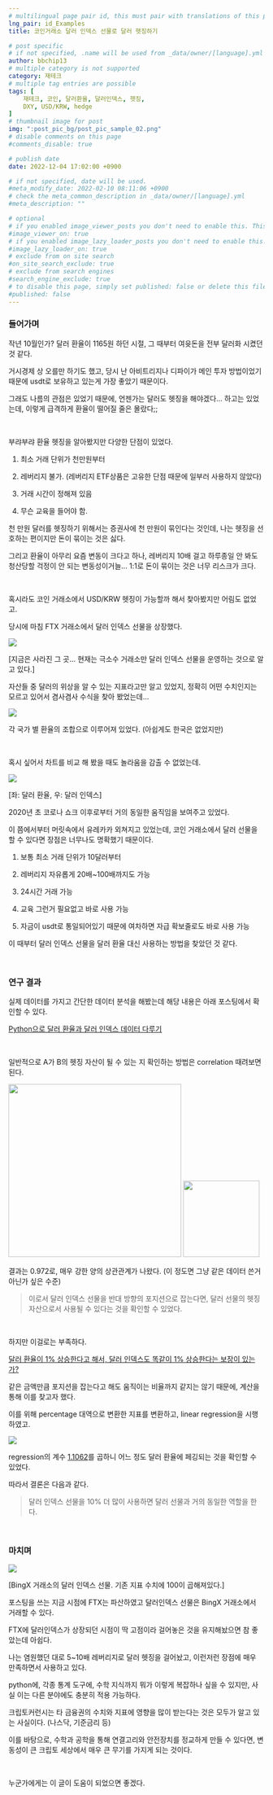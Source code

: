 ```yaml
---
# multilingual page pair id, this must pair with translations of this page. (This name must be unique)
lng_pair: id_Examples
title: 코인거래소 달러 인덱스 선물로 달러 헷징하기 

# post specific
# if not specified, .name will be used from _data/owner/[language].yml
author: bbchip13
# multiple category is not supported
category: 재테크
# multiple tag entries are possible
tags: [
    재테크, 코인, 달러환율, 달러인덱스, 헷징, 
    DXY, USD/KRW, hedge
]
# thumbnail image for post
img: ":post_pic_bg/post_pic_sample_02.png"
# disable comments on this page
#comments_disable: true

# publish date
date: 2022-12-04 17:02:00 +0900

# if not specified, date will be used.
#meta_modify_date: 2022-02-10 08:11:06 +0900
# check the meta_common_description in _data/owner/[language].yml
#meta_description: ""

# optional
# if you enabled image_viewer_posts you don't need to enable this. This is only if image_viewer_posts = false
#image_viewer_on: true
# if you enabled image_lazy_loader_posts you don't need to enable this. This is only if image_lazy_loader_posts = false
#image_lazy_loader_on: true
# exclude from on site search
#on_site_search_exclude: true
# exclude from search engines
#search_engine_exclude: true
# to disable this page, simply set published: false or delete this file
#published: false
---
```


### 들어가며

작년 10월인가? 달러 환율이 1165원 하던 시절, 그 때부터 여윳돈을 전부 달러화 시켰던 것 같다. 

거시경제 상 오를만 하기도 했고, 당시 난 아비트리지나 디파이가 메인 투자 방법이었기 때문에 usdt로 보유하고 있는게 가장 좋았기 때문이다.

그래도 나름의 관점은 있었기 때문에, 언젠가는 달러도 헷징을 해야겠다... 하고는 있었는데, 이렇게 급격하게 환율이 떨어질 줄은 몰랐다;;

<br>

부랴부랴 환율 헷징을 알아봤지만 다양한 단점이 있었다.

1. 최소 거래 단위가 천만원부터

2. 레버리지 불가. (레버리지 ETF상품은 고유한 단점 때문에 일부러 사용하지 않았다)

3. 거래 시간이 정해져 있음

4. 무슨 교육을 들어야 함.

천 만원 달러를 헷징하기 위해서는 증권사에 천 만원이 묶인다는 것인데, 나는 헷징을 선호하는 편이지만 돈이 묶이는 것은 싫다.

그리고 환율이 아무리 요즘 변동이 크다고 하나, 레버리지 10배 걸고 하루종일 안 봐도 청산당할 걱정이 안 되는 변동성이거늘... 1:1로 돈이 묶이는 것은 너무 리스크가 크다.

<br>

혹시라도 코인 거래소에서 USD/KRW 헷징이 가능할까 해서 찾아봤지만 어림도 없었고.

당시에 마침 FTX 거래소에서 달러 인덱스 선물을 상장했다.

![](../assets/img/posts/2022-12-04-use_dxy_instead_of_usdkrw/2022-12-04-22-35-54-image.png)

[지금은 사라진 그 곳... 현재는 극소수 거래소만 달러 인덱스 선물을 운영하는 것으로 알고 있다.]

자산들 중 달러의 위상을 알 수 있는 지표라고만 알고 있었지, 정확히 어떤 수치인지는 모르고 있어서 겸사겸사 수식을 찾아 봤었는데...

![](../assets/img/posts/2022-12-04-use_dxy_instead_of_usdkrw/2022-12-04-22-40-39-image.png)

각 국가 별 환율의 조합으로 이루어져 있었다. (아쉽게도 한국은 없었지만)

<br>

혹시 싶어서 차트를 비교 해 봤을 때도 놀라움을 감출 수 없었는데.

![](../assets/img/posts/2022-12-04-use_dxy_instead_of_usdkrw/2022-12-04-22-46-22-image.png)

[좌: 달러 환율, 우: 달러 인덱스]

2020년 초 코로나 쇼크 이후로부터 거의 동일한 움직임을 보여주고 있었다.

이 쯤에서부터 머릿속에서 유레카카 외쳐지고 있었는데, 코인 거래소에서 달러 선물을 할 수 있다면 장점은 너무나도 명확했기 때문이다.

1. 보통 최소 거래 단위가 10달러부터

2. 레버리지 자유롭게 20배~100배까지도 가능

3. 24시간 거래 가능

4. 교육 그런거 필요없고 바로 사용 가능

5. 자금이 usdt로 통일되어있기 때문에 여차하면 자급 확보줄로도 바로 사용 가능

이 때부터 달러 인덱스 선물을 달러 환율 대신 사용하는 방법을 찾았던 것 같다.

<br>

### 연구 결과

실제 데이터를 가지고 간단한 데이터 분석을 해봤는데 해당 내용은 아래 포스팅에서 확인할 수 있다.

[Python으로 달러 환율과 달러 인덱스 데이터 다루기](/posts/2022-12-02-usdkrw_dxy_coding)

<br>

일반적으로 A가 B의 헷징 자산이 될 수 있는 지 확인하는 방법은 correlation 때려보면 된다.

<img title="" src="../assets/img/posts/2022-12-04-use_dxy_instead_of_usdkrw/2022-12-05-01-58-47-image.png" alt="" width="340">  <img title="" src="../assets/img/posts/2022-12-02-usdkrw_dxy_coding/2022-12-02-22-09-53-image.png" alt="" width="150">

결과는 0.972로, 매우 강한 양의 상관관계가 나왔다. (이 정도면 그냥 같은 데이터 쓴거 아닌가 싶은 수준)

> 이로서 달러 인덱스 선물을 반대 방향의 포지션으로 잡는다면, 달러 선물의 헷징자산으로서 사용될 수 있다는 것을 확인할 수 있었다. 

<br>

하지만 이걸로는 부족하다.

<u>달러 환율이 1% 상승한다고 해서, 달러 인덱스도 똑같이 1% 상승한다는 보장이 있는가?</u>

같은 금액만큼 포지션을 잡는다고 해도 움직이는 비율까지 같지는 않기 때문에, 계산을 통해 이를 찾고자 했다.

이를 위해 percentage 대역으로 변환한 지표를 변환하고, linear regression을 시행하였고.

![](../assets/img/posts/2022-12-02-usdkrw_dxy_coding/2022-12-03-04-02-47-image.png)

regression의 계수 <u>1.1062</u>를 곱하니 어느 정도 달러 환율에 페깅되는 것을 확인할 수 있었다.

따라서 결론은 다음과 같다.

> 달러 인덱스 선물을 10% 더 많이 사용하면 달러 선물과 거의 동일한 역할을 한다.

<br>

### 마치며

![](../assets/img/posts/2022-12-04-use_dxy_instead_of_usdkrw/2022-12-05-02-55-40-image.png)

[BingX 거래소의 달러 인덱스 선물. 기존 지표 수치에 100이 곱해져있다.]

포스팅을 쓰는 지금 시점에 FTX는 파산하였고 달러인덱스 선물은 BingX 거래소에서 거래할 수 있다.

FTX에 달러인덱스가 상장되던 시점이 딱 고점이라 걸어놓은 것을 유지해놨으면 참 좋았는데 아쉽다.

나는 염원했던 대로 5~10배 레버리지로 달러 헷징을 걸어놨고, 이런저런 장점에 매우 만족하면서 사용하고 있다.

python에, 각종 통계 도구에, 수학 지식까지 뭐가 이렇게 복잡하나 싶을 수 있지만, 사실 이는 다른 분야에도 충분히 적용 가능하다.

크립토커런시는 타 금융권의 수치와 지표에 영향을 많이 받는다는 것은 모두가 알고 있는 사실이다. (나스닥, 기준금리 등)

이를 바탕으로, 수학과 공학을 통해 연결고리와 안전장치를 정교하게 만들 수 있다면, 변동성이 큰 크립토 세상에서 매우 큰 무기를 가지게 되는 것이다.

<br>

누군가에게는 이 글이 도움이 되었으면 좋겠다.